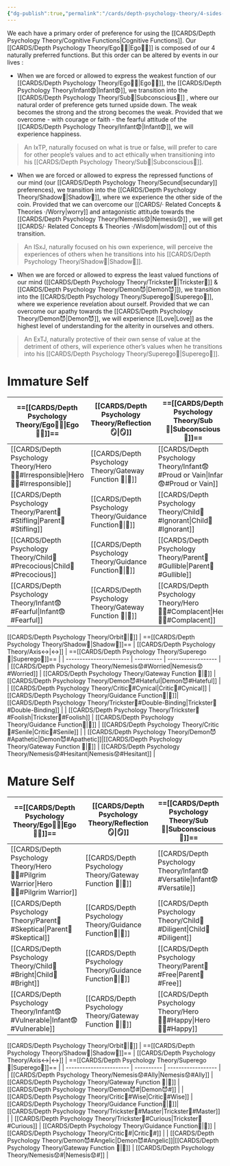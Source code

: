 ```yaml
---
{"dg-publish":true,"permalink":"/cards/depth-psychology-theory/4-sides-of-the-mind/","created":"2023-01-07T15:30:40.601+01:00","updated":"2023-05-02T23:59:15.025+02:00"}
---
```



We each have a primary order of preference for using the [[CARDS/Depth Psychology Theory/Cognitive Functions\|Cognitive Functions]]. 
Our [[CARDS/Depth Psychology Theory/Ego🙋‍♂️\|Ego🙋‍♂️]] is composed of our 4 naturally preferred functions. 
But this order can be altered by events in our lives : 
- When we are forced or allowed to express the weakest function of our [[CARDS/Depth Psychology Theory/Ego🙋‍♂️\|Ego🙋‍♂️]], the [[CARDS/Depth Psychology Theory/Infant😨\|Infant😨]], we transition into the [[CARDS/Depth Psychology Theory/Sub🤸\|Subconscious🤸]] , where our natural order of preference gets turned upside down. The weak becomes the strong and the strong becomes the weak. Provided that we overcome - with courage or faith - the fearful attitude of the [[CARDS/Depth Psychology Theory/Infant😨\|Infant😨]], we will experience happiness.  
> An IxTP, naturally focused on what is true or false, will prefer to care for other people’s values and to act ethically when transitioning into his [[CARDS/Depth Psychology Theory/Sub🤸\|Subconscious🤸]]. 

- When we are forced or allowed to express the repressed functions of our mind (our [[CARDS/Depth Psychology Theory/Secund\|secundary]] preferences), we transition into the [[CARDS/Depth Psychology Theory/Shadow👤\|Shadow👤]], where we experience the other side of the coin. Provided that we can overcome our [[CARDS/· Related Concepts & Theories ·/Worry\|worry]] and antagonistic attitude towards the [[CARDS/Depth Psychology Theory/Nemesis😟\|Nemesis😟]] , we will get [[CARDS/· Related Concepts & Theories ·/Wisdom\|wisdom]] out of this transition. 
> An ISxJ, naturally focused on his own experience, will perceive the experiences of others when he transitions into his [[CARDS/Depth Psychology Theory/Shadow👤\|Shadow👤]]. 

- When we are forced or allowed to express the least valued functions of our mind ([[CARDS/Depth Psychology Theory/Trickster🤡\|Trickster🤡]] & [[CARDS/Depth Psychology Theory/Demon😈\|Demon😈]]), we transition into the [[CARDS/Depth Psychology Theory/Superego👹\|Superego👹]], where we experience revelation about ourself. Provided that we can overcome our apathy towards the [[CARDS/Depth Psychology Theory/Demon😈\|Demon😈]], we will experience [[Love\|Love]] as the highest level of understanding for the alterity in ourselves and others. 
> An ExTJ, naturally protective of their own sense of value at the detriment of others, will experience other’s values when he transitions into his [[CARDS/Depth Psychology Theory/Superego👹\|Superego👹]]. 

# Immature Self

| ==[[CARDS/Depth Psychology Theory/Ego🙋‍♂️\|Ego🙋‍♂️]]==            | [[CARDS/Depth Psychology Theory/Reflection 🪞\|🪞]] | ==[[CARDS/Depth Psychology Theory/Sub🤸\|Subconscious🤸]]==              |
| --------------------------- | ----------------- | -------------------------- |
| [[CARDS/Depth Psychology Theory/Hero🦸‍♂️#Irresponsible\|Hero🦸‍♂️#Irresponsible]] |     [[CARDS/Depth Psychology Theory/Gateway Function 🌊\|🌊]]| [[CARDS/Depth Psychology Theory/Infant😨#Proud or Vain\|Infant😨#Proud or Vain]] |
| [[CARDS/Depth Psychology Theory/Parent🤨#Stifling\|Parent🤨#Stifling]]       | [[CARDS/Depth Psychology Theory/Guidance Function🚿\|🚿]]                  | [[CARDS/Depth Psychology Theory/Child👼#Ignorant\|Child👼#Ignorant]]       |
| [[CARDS/Depth Psychology Theory/Child👼#Precocious\|Child👼#Precocious]]      |[[CARDS/Depth Psychology Theory/Guidance Function🚿\|🚿]]   | [[CARDS/Depth Psychology Theory/Parent🤨#Gullible\|Parent🤨#Gullible]]      |
| [[CARDS/Depth Psychology Theory/Infant😨#Fearful\|Infant😨#Fearful]]        | [[CARDS/Depth Psychology Theory/Gateway Function 🌊\|🌊]]| [[CARDS/Depth Psychology Theory/Hero🦸‍♂️#Complacent\|Hero🦸‍♂️#Complacent]]   |
[[CARDS/Depth Psychology Theory/Orbit🔄\|🔄]] 
| ==[[CARDS/Depth Psychology Theory/Shadow👤\|Shadow👤]]==        | [[CARDS/Depth Psychology Theory/Axis↔️\|↔️]] | ==[[CARDS/Depth Psychology Theory/Superego👹\|Superego👹]]== |
| ----------------------- | ---------- | ------------------ |
| [[CARDS/Depth Psychology Theory/Nemesis😟#Worried\|Nemesis😟#Worried]]   | [[CARDS/Depth Psychology Theory/Gateway Function 🌊\|🌊]] | [[CARDS/Depth Psychology Theory/Demon😈#Hateful\|Demon😈#Hateful]]                    |
| [[CARDS/Depth Psychology Theory/Critic🤔#Cynical\|Critic🤔#Cynical]]     | [[CARDS/Depth Psychology Theory/Guidance Function🚿\|🚿]]| [[CARDS/Depth Psychology Theory/Trickster🤡#Double-Binding\|Trickster🤡#Double-Binding]]                    |
| [[CARDS/Depth Psychology Theory/Trickster🤡#Foolish\|Trickster🤡#Foolish]] | [[CARDS/Depth Psychology Theory/Guidance Function🚿\|🚿]] | [[CARDS/Depth Psychology Theory/Critic🤔#Senile\|Critic🤔#Senile]]                    |
| [[CARDS/Depth Psychology Theory/Demon😈#Apathetic\|Demon😈#Apathetic]]|[[CARDS/Depth Psychology Theory/Gateway Function 🌊\|🌊]] | [[CARDS/Depth Psychology Theory/Nemesis😟#Hesitant\|Nemesis😟#Hesitant]]                           |

# Mature Self

| ==[[CARDS/Depth Psychology Theory/Ego🙋‍♂️\|Ego🙋‍♂️]]==              | [[CARDS/Depth Psychology Theory/Reflection 🪞\|🪞]]       | ==[[CARDS/Depth Psychology Theory/Sub🤸\|Subconscious🤸]]== |
| ----------------------------- | --------------------------- | ----------------------------- |
| [[CARDS/Depth Psychology Theory/Hero🦸‍♂️#Pilgrim Warrior\|Hero🦸‍♂️#Pilgrim Warrior]] | [[CARDS/Depth Psychology Theory/Gateway Function 🌊\|🌊]] | [[CARDS/Depth Psychology Theory/Infant😨#Versatile\|Infant😨#Versatile]]        |
| [[CARDS/Depth Psychology Theory/Parent🤨#Skeptical\|Parent🤨#Skeptical]]        | [[CARDS/Depth Psychology Theory/Guidance Function🚿\|🚿]] | [[CARDS/Depth Psychology Theory/Child👼#Diligent\|Child👼#Diligent]]          |
| [[CARDS/Depth Psychology Theory/Child👼#Bright\|Child👼#Bright]]            | [[CARDS/Depth Psychology Theory/Guidance Function🚿\|🚿]] | [[CARDS/Depth Psychology Theory/Parent🤨#Free\|Parent🤨#Free]]             |
| [[CARDS/Depth Psychology Theory/Infant😨#Vulnerable\|Infant😨#Vulnerable]]       | [[CARDS/Depth Psychology Theory/Gateway Function 🌊\|🌊]] | [[CARDS/Depth Psychology Theory/Hero🦸‍♂️#Happy\|Hero🦸‍♂️#Happy]]           |
[[CARDS/Depth Psychology Theory/Orbit🔄\|🔄]] 
| ==[[CARDS/Depth Psychology Theory/Shadow👤\|Shadow👤]]==        | [[CARDS/Depth Psychology Theory/Axis↔️\|↔️]] | ==[[CARDS/Depth Psychology Theory/Superego👹\|Superego👹]]== |
| ----------------------- | ---------- | ------------------ |
| [[CARDS/Depth Psychology Theory/Nemesis😟#Ally\|Nemesis😟#Ally]]   | [[CARDS/Depth Psychology Theory/Gateway Function 🌊\|🌊]] | [[CARDS/Depth Psychology Theory/Demon😈#\|Demon😈#]]                    |
| [[CARDS/Depth Psychology Theory/Critic🤔#Wise\|Critic🤔#Wise]]     | [[CARDS/Depth Psychology Theory/Guidance Function🚿\|🚿]]| [[CARDS/Depth Psychology Theory/Trickster🤡#Master\|Trickster🤡#Master]]                    |
| [[CARDS/Depth Psychology Theory/Trickster🤡#Curious\|Trickster🤡#Curious]] | [[CARDS/Depth Psychology Theory/Guidance Function🚿\|🚿]] | [[CARDS/Depth Psychology Theory/Critic🤔#\|Critic🤔#]]                    |
| [[CARDS/Depth Psychology Theory/Demon😈#Angelic\|Demon😈#Angelic]]|[[CARDS/Depth Psychology Theory/Gateway Function 🌊\|🌊]] | [[CARDS/Depth Psychology Theory/Nemesis😟#\|Nemesis😟#]]                           |
